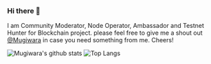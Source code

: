 ### Hi there 👋



I am Community Moderator, Node Operator, Ambassador and Testnet Hunter for Blockchain project. please feel free to give me a shout out [@Mugiwara](https://twitter.com/themugiwara0x/) in case you need something from me. Cheers!


![Mugiwara's github stats](https://github-readme-stats.vercel.app/api?username=superadit98&hide=contribs,prs&show_icons=true&hide_border=true&title_color=000)
![Top Langs](https://github-readme-stats.vercel.app/api/top-langs/?username=superadit98&layout=compact&hide_border=true)
